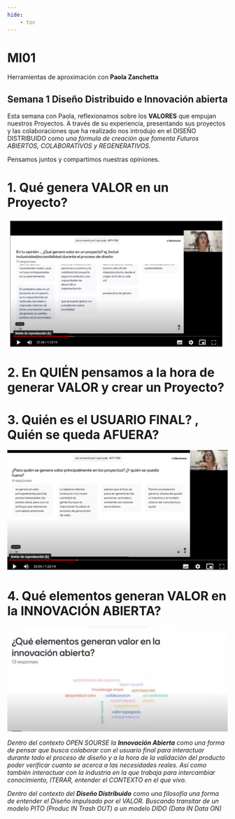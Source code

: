 ```yaml
---
hide:
    - toc
---
```


# MI01 

Herramientas de aproximación con **Paola Zanchetta**

##  Semana 1 **Diseño Distribuido e Innovación abierta**


Esta semana con Paola,  reflexionamos sobre  los **VALORES** que empujan nuestros Proyectos.
A través de su experiencia, presentando sus proyectos y las colaboraciones que ha realizado nos introdujo en el DISEÑO DISTRIBUIDO como *una fórmula  de creación que fomenta Futuros ABIERTOS, COLABORATIVOS y REGENERATIVOS.*

Pensamos juntos y compartimos nuestras opiniones.

# 1.	Qué genera VALOR en un Proyecto?

![](../images/MI01/EJ1.JPG)

# 2. En QUIÉN pensamos a la hora de generar VALOR y crear un Proyecto? 

# 3. Quién es el USUARIO FINAL? , Quién se queda AFUERA?

![](../images/MI01/EJ1b.JPG)

# 4. Qué elementos generan VALOR en la INNOVACIÓN ABIERTA?

![](../images/MI01/EJ1c.JPG)

*Dentro del contexto OPEN SOURSE  la **Innovación Abierta** como una forma de pensar que busca colaborar con el usuario final para interactuar durante todo el proceso de diseño y a la hora de la validación del producto poder verificar cuanto se acerca a las necesidades reales.  Así como también interactuar con la industria en la que trabaja para intercambiar conocimiento, ITERAR,  entender el CONTEXTO en el que vivo.*  

*Dentro del contexto del **Diseño Distribuido**  como una filosofía una forma de entender el Diseño impulsado por el VALOR. Buscando transitar de un modelo *PITO* (Produc IN Trash OUT) a un modelo *DIDO* (Data IN Data ON)*